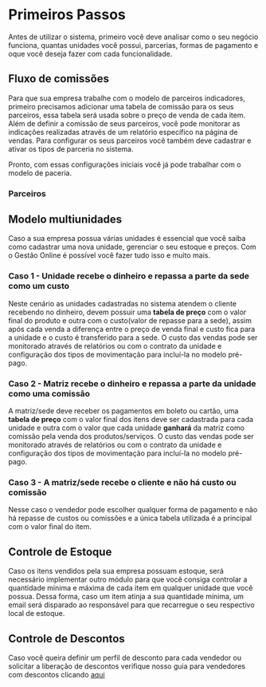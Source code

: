 # Primeiros Passos

Antes de utilizar o sistema, primeiro você deve analisar como o seu negócio funciona, quantas unidades você possui, parcerias, formas de pagamento e oque você deseja fazer com cada funcionalidade.

## Fluxo de comissões

Para que sua empresa trabalhe com o modelo de parceiros indicadores, primeiro precisamos adicionar uma tabela de comissão para os seus parceiros, essa tabela será usada sobre o preço de venda de cada item. Além de definir a comissão de seus parceiros, você pode monitorar as indicações realizadas através de um relatório específico na página de vendas. Para configurar os seus parceiros você também deve cadastrar e ativar os tipos de parceria no sistema.

Pronto, com essas configurações iniciais você já pode trabalhar com o modelo de paceria.

### Parceiros

## Modelo multiunidades

Caso a sua empresa possua várias unidades é essencial que você saiba como cadastrar uma nova unidade, gerenciar o seu estoque e preços. Com o Gestão Online é possível você fazer tudo isso e muito mais.

### Caso 1 - Unidade recebe o dinheiro e repassa a parte da sede como um custo

Neste cenário as unidades cadastradas no sistema atendem o cliente recebendo no dinheiro, devem possuir uma **tabela de preço** com o valor final do produto e outra com o custo\(valor de repasse para a sede\), assim após cada venda a diferença entre o preço de venda final e custo fica para a unidade e o custo é transferido para a sede. O custo das vendas pode ser monitorado através de relatórios ou com o contrato da unidade e configuração dos tipos de movimentação para incluí-la no modelo pré-pago.

### Caso 2 - Matriz recebe o dinheiro e repassa a parte da unidade como uma comissão

A matriz/sede deve receber os pagamentos em boleto ou cartão, uma **tabela de preço** com o valor final dos itens deve ser cadastrada para cada unidade e outra com o valor que cada unidade **ganhará** da matriz como comissão pela venda dos produtos/serviços. O custo das vendas pode ser monitorado através de relatórios ou com o contrato da unidade e configuração dos tipos de movimentação para incluí-la no modelo pré-pago.

### Caso 3 - A matriz/sede recebe o cliente e não há custo ou comissão

Nesse caso o vendedor pode escolher qualquer forma de pagamento e não há repasse de custos ou comissões e a única tabela utilizada é a principal com o valor final do item.

## Controle de Estoque

Caso os itens vendidos pela sua empresa possuam estoque, será necessário implementar outro módulo para que você consiga controlar a quantidade mínima e máxima de cada item em qualquer unidade que você possua. Dessa forma, caso um item atinja a sua quantidade mínima, um email será disparado ao responsável para que recarregue o seu respectivo local de estoque.

## Controle de Descontos

Caso você queira definir um perfil de desconto para cada vendedor ou solicitar a liberação de descontos verifique nosso guia para vendedores com descontos clicando [aqui](../../.gitbook/assets/vendedor.md)

